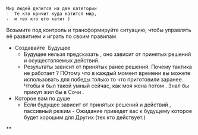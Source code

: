 ````
Мир людей делится на две категории 
-  Те кто кричит куда катится мир, 
-  и тех кто его катит ) 
````

Возьмите под контроль и трансформируйте ситуацию, чтобы управлять её развитием и играть по своим правилам

* Создавайте  Будущее  
  * Будущее нельзя предсказать , оно зависит от принятых решений и осуществляемых действий. 
  * Результаты зависит от принятых ранее решений. Почему тактика не работает ? ПОтому что в каждый момент времени вы можете использовать для победы только то что приготовили заранее.  Чтобы я был такой умный сейчас, как моя жена потом . Знал бы прикуп жил бы в Сочи . 
* Которое вам по душе
  * Если будущее зависит от принятых решений и действий , пассивный режим - Ожидание приведет вас к будущему которое будет хорошим для Других (тех кто действует.) 

\**
